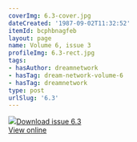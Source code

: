 ```yaml
---
coverImg: 6.3-cover.jpg
dateCreated: '1987-09-02T11:32:52'
itemId: bcphbnagfeb
layout: page
name: Volume 6, issue 3
profileImg: 6.3-rect.jpg
tags:
- hasAuthor: dreamnetwork
- hasTag: dream-network-volume-6
- hasTag: dreamnetwork
type: post
urlSlug: '6.3'
---
```

<img class="card-journal-img" src="../images/6.3-rect.jpg"/><a href="../files/pdfs/Volume_6/6.3-Dream-Network-Bulletin_Volume-6-Number-3.pdf" download="">Download issue 6.3</a><br><a href="../files/pdfs/Volume_6/6.3-Dream-Network-Bulletin_Volume-6-Number-3.pdf">View online</a>